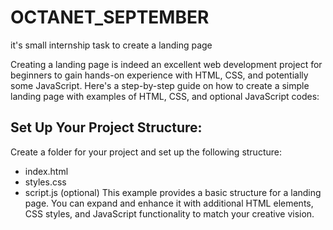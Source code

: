 # OCTANET_SEPTEMBER
it's small internship task to create a landing page

Creating a landing page is indeed an excellent web development project for beginners to gain hands-on experience with HTML, CSS, and potentially some JavaScript. Here's a step-by-step guide on how to create a simple landing page with examples of HTML, CSS, and optional JavaScript codes:

## Set Up Your Project Structure:

Create a folder for your project and set up the following structure:
- index.html
- styles.css
- script.js (optional)
This example provides a basic structure for a landing page. You can expand and enhance it with additional HTML elements, CSS styles, and JavaScript functionality to match your creative vision.
